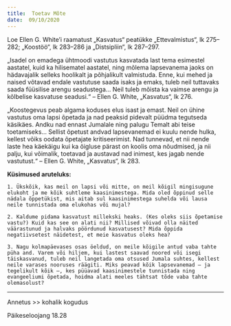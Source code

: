 ```yaml
---
title:  Toetav Mõte  
date:  09/10/2020  
---
```


Loe Ellen G. White’i raamatust „Kasvatus“ peatükke „Ettevalmistus“, lk 275–282; „Koostöö“, lk 283–286 ja „Distsipliin“, lk 287–297.

„Isadel on emadega ühtmoodi vastutus kasvatada last tema esimestel aastatel, kuid ka hilisematel aastatel, ning mõlema lapsevanema jaoks on hädavajalik selleks hoolikalt ja põhjalikult valmistuda. Enne, kui mehed ja naised võtavad endale vastutuse saada isaks ja emaks, tuleb neil tuttavaks saada füüsilise arengu seadustega… Neil tuleb mõista ka vaimse arengu ja kõlbelise kasvatuse seadusi.“ – Ellen G. White, „Kasvatus“, lk 276.

„Koostegevus peab algama koduses elus isast ja emast. Neil on ühine vastutus oma lapsi õpetada ja nad peaksid pidevalt püüdma tegutseda käsikäes. Andku nad ennast Jumalale ning palugu Temalt abi teise toetamiseks… Sellist õpetust andvad lapsevanemad ei kuulu nende hulka, kellest võiks oodata õpetajate kritiseerimist. Nad tunnevad, et nii nende laste hea käekäigu kui ka õigluse pärast on koolis oma nõudmised, ja nii palju, kui võimalik, toetavad ja austavad nad inimest, kes jagab nende vastutust.“ – Ellen G. White, „Kasvatus“, lk 283.

**Küsimused aruteluks:**

`1. Ükskõik, kas meil on lapsi või mitte, on meil kõigil mingisugune elukoht ja me kõik suhtleme kaasinimestega. Mida oled õppinud selle nädala õppetükist, mis aitab sul kaasinimestega suhelda või lausa neile tunnistada oma elukohas või mujal?`

`2. Kaldume pidama kasvatust millekski heaks. (Kes oleks siis õpetamise vastu?) Kuid kas see on alati nii? Millised võivad olla näited väärastunud ja halvaks pöördunud kasvatusest? Mida õppida negatiivsetest näidetest, et meie kasvatus oleks hea?`

`3. Nagu kolmapäevases osas öeldud, on meile kõigile antud vaba tahte püha and. Varem või hiljem, kui lastest saavad noored või isegi täiskasvanud, tuleb neil langetada oma otsused Jumala suhtes, kellest neile varases nooruses räägiti. Miks peavad kõik lapsevanemad – ja tegelikult kõik –, kes püüavad kaasinimestele tunnistada ning evangeeliumi õpetada, hoidma alati meeles tähtsat tõde vaba tahte olemasolust?`

---
  
Annetus >> kohalik kogudus  
  
Päikeseloojang 18.28